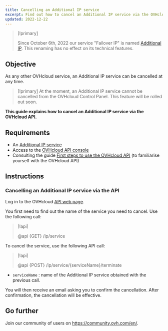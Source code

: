 ```yaml
---
title: Cancelling an Additional IP service
excerpt: Find out how to cancel an Additional IP service via the OVHcloud API
updated: 2022-12-22
---
```


> [!primary]
>
> Since October 6th, 2022 our service "Failover IP" is named [Additional IP](https://www.ovhcloud.com/en-ca/network/additional-ip/). This renaming has no effect on its technical features.
>

## Objective

As any other OVHcloud service, an Additional IP service can be cancelled at any time.

> [!primary]
> At the moment, an Additional IP service cannot be cancelled from the OVHcloud Control Panel. This feature will be rolled out soon.
>

**This guide explains how to cancel an Additional IP service via the OVHcloud API.**

## Requirements

- An [Additional IP service](https://www.ovhcloud.com/en-ca/network/additional-ip/)
- Access to the [OVHcloud API console](https://ca.api.ovh.com/)
- Consulting the guide [First steps to use the OVHcloud API](/pages/manage_and_operate/api/first-steps) (to familiarise yourself with the OVHcloud API)

## Instructions

### Cancelling an Additional IP service via the API

Log in to the OVHcloud [API web page](https://ca.api.ovh.com/).

You first need to find out the name of the service you need to cancel. Use the following call:

> [!api]
>
> @api {GET} /ip/service
>

To cancel the service, use the following API call:

> [!api]
>
> @api {POST} /ip/service/{serviceName}/terminate
>

- `serviceName` : name of the Additional IP service obtained with the previous call.

You will then receive an email asking you to confirm the cancellation. After confirmation, the cancellation will be effective.

## Go further

Join our community of users on <https://community.ovh.com/en/>.
